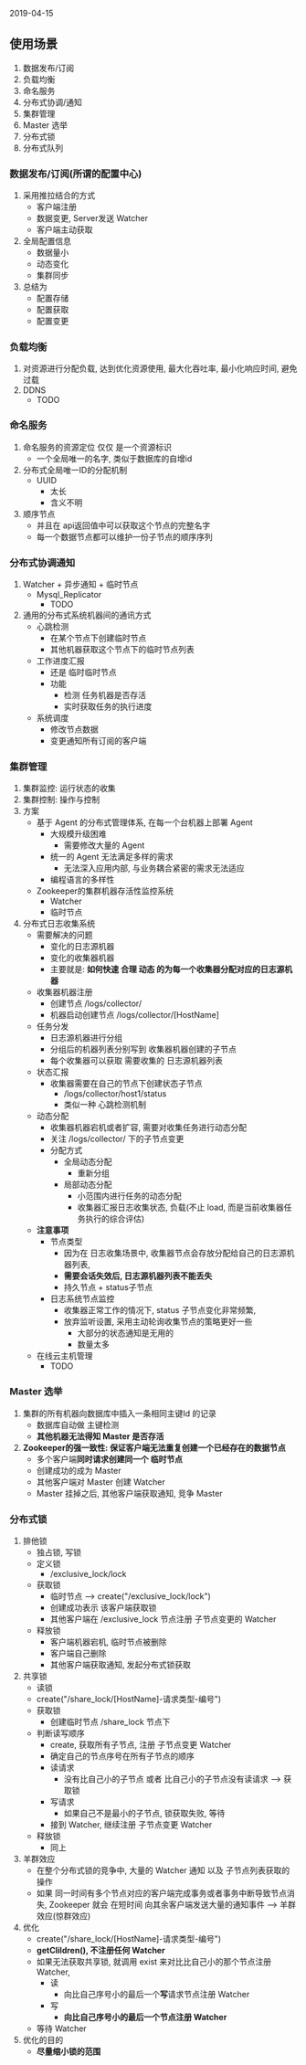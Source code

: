 2019-04-15

## 使用场景
1. 数据发布/订阅
2. 负载均衡
3. 命名服务
4. 分布式协调/通知
5. 集群管理
6. Master 选举
7. 分布式锁
8. 分布式队列

### 数据发布/订阅(所谓的配置中心)
1. 采用推拉结合的方式
    - 客户端注册
    - 数据变更, Server发送 Watcher
    - 客户端主动获取
2. 全局配置信息
    - 数据量小
    - 动态变化
    - 集群同步
3. 总结为
    - 配置存储
    - 配置获取
    - 配置变更

### 负载均衡
1. 对资源进行分配负载, 达到优化资源使用, 最大化吞吐率, 最小化响应时间, 避免过载
2. DDNS
    - TODO

### 命名服务
1. 命名服务的资源定位 仅仅 是一个资源标识
    - 一个全局唯一的名字, 类似于数据库的自增id
2. 分布式全局唯一ID的分配机制
    - UUID
        - 太长
        - 含义不明
3. 顺序节点
    - 并且在 api返回值中可以获取这个节点的完整名字
    - 每一个数据节点都可以维护一份子节点的顺序序列
    
### 分布式协调通知
1. Watcher + 异步通知 + 临时节点
    - Mysql_Replicator
        - TODO
2. 通用的分布式系统机器间的通讯方式
    - 心跳检测
        - 在某个节点下创建临时节点
        - 其他机器获取这个节点下的临时节点列表
    - 工作进度汇报
        - 还是 临时临时节点
        - 功能
            - 检测 任务机器是否存活
            - 实时获取任务的执行进度
    - 系统调度
        - 修改节点数据
        - 变更通知所有订阅的客户端

### 集群管理
1. 集群监控: 运行状态的收集
2. 集群控制: 操作与控制
3. 方案
    - 基于 Agent 的分布式管理体系, 在每一个台机器上部署 Agent
        - 大规模升级困难
            - 需要修改大量的 Agent
        - 统一的 Agent 无法满足多样的需求
            - 无法深入应用内部, 与业务耦合紧密的需求无法适应
        - 编程语言的多样性
    - Zookeeper的集群机器存活性监控系统
        - Watcher
        - 临时节点
4. 分布式日志收集系统
    - 需要解决的问题
        - 变化的日志源机器
        - 变化的收集器机器
        - 主要就是: **如何快速 合理 动态 的为每一个收集器分配对应的日志源机器**
    - 收集器机器注册
        - 创建节点 /logs/collector/
        - 机器启动创建节点 /logs/collector/[HostName]
    - 任务分发
        - 日志源机器进行分组
        - 分组后的机器列表分别写到 收集器机器创建的子节点
        - 每个收集器可以获取 需要收集的 日志源机器列表
    - 状态汇报
        - 收集器需要在自己的节点下创建状态子节点
            - /logs/collector/host1/status
            - 类似一种 心跳检测机制
    - 动态分配
        - 收集器机器宕机或者扩容, 需要对收集任务进行动态分配
        - 关注 /logs/collector/ 下的子节点变更
        - 分配方式
            - 全局动态分配
                - 重新分组
            - 局部动态分配
                - 小范围内进行任务的动态分配
                - 收集器汇报日志收集状态, 负载(不止 load, 而是当前收集器任务执行的综合评估)
    - **注意事项**
        - 节点类型
            - 因为在 日志收集场景中, 收集器节点会存放分配给自己的日志源机器列表, 
            - **需要会话失效后, 日志源机器列表不能丢失**
            - 持久节点 + status子节点
        - 日志系统节点监控
            - 收集器正常工作的情况下, status 子节点变化非常频繁, 
            - 放弃监听设置, 采用主动轮询收集节点的策略更好一些
                - 大部分的状态通知是无用的
                - 数量太多
    - 在线云主机管理
        - TODO

### Master 选举
1. 集群的所有机器向数据库中插入一条相同主键Id 的记录
    - 数据库自动做 主键检测
    - **其他机器无法得知 Master 是否存活**
2. **Zookeeper的强一致性: 保证客户端无法重复创建一个已经存在的数据节点**
    - 多个客户端**同时请求创建同一个 临时节点**
    - 创建成功的成为 Master
    - 其他客户端对 Master 创建 Watcher
    - Master 挂掉之后, 其他客户端获取通知, 竞争 Master
    
### 分布式锁
1. 排他锁
    - 独占锁, 写锁
    - 定义锁
        - /exclusive_lock/lock
    - 获取锁
        - 临时节点 --> create("/exclusive_lock/lock")
        - 创建成功表示 该客户端获取锁
        - 其他客户端在 /exclusive_lock 节点注册 子节点变更的 Watcher
    - 释放锁
        - 客户端机器宕机, 临时节点被删除
        - 客户端自己删除
        - 其他客户端获取通知, 发起分布式锁获取
2. 共享锁
    - 读锁
    - create("/share_lock/[HostName]-请求类型-编号")
    - 获取锁
        - 创建临时节点 /share_lock 节点下
    - 判断读写顺序
        - create, 获取所有子节点, 注册 子节点变更 Watcher
        - 确定自己的节点序号在所有子节点的顺序
        - 读请求
            - 没有比自己小的子节点 或者 比自己小的子节点没有读请求 --> 获取锁
        - 写请求
            - 如果自己不是最小的子节点, 锁获取失败, 等待
        - 接到 Watcher, 继续注册 子节点变更 Watcher
    - 释放锁
        - 同上
3. 羊群效应
    - 在整个分布式锁的竞争中, 大量的 Watcher 通知 以及 子节点列表获取的操作
    - 如果 同一时间有多个节点对应的客户端完成事务或者事务中断导致节点消失, Zookeeper 就会
        在短时间 向其余客户端发送大量的通知事件 --> 羊群效应(惊群效应)
4. 优化
    - create("/share_lock/[HostName]-请求类型-编号")
    - **getClildren(), 不注册任何 Watcher**
    - 如果无法获取共享锁, 就调用 exist 来对比比自己小的那个节点注册 Watcher, 
        - 读
            - 向比自己序号小的最后一个**写**请求节点注册 Watcher
        - 写
            - **向比自己序号小的最后一个节点注册 Watcher**
    - 等待 Watcher
4. 优化的目的
    - **尽量缩小锁的范围**
       